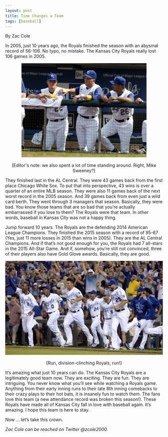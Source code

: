 ```yaml
---
layout: post
title: Time Changes a Team
tags: [baseball]
---
```

By Zac Cole

In 2005, just 10 years ago, the Royals finished the season with an abysmal record of 56-106. No typo, no mistake. The Kansas City Royals really lost 106 games in 2005. 

<p style="text-align:center;"><img src="/images/2005yals.jpg" alt="2005!" width="400" height="300"/></p>
<p style='text-align:center;'>[Editor's note: we also spent a lot of time standing around. Right, Mike Sweeney?]</p>

They finished last in the AL Central. They were 43 games back from the first place Chicago White Sox. To put that into perspective, 43 wins is over a quarter of an entire MLB season. They were also 11 games back of the next worst record in the 2005 season. And 39 games back from even just a wild card berth. They went through 3 managers that season. Basically, they were bad. You know those teams that are so bad that you’re actually embarrassed if you lose to them? The Royals were that team. In other words, baseball in Kansas City was not a happy thing. 

Jump forward 10 years. The Royals are the defending 2014 American League Champions. They finished the 2015 season with a record of 95-67 (Yes, just 11 more losses in 2015 than wins in 2005). They are the AL Central Champions. And if that’s not good enough for you, the Royals had 7 all-stars in the 2015 All-Star Game. And if, somehow, you’re still not convinced, three of their players also have Gold Glove awards. Basically, they are good.

<p style="text-align:center;"><img src="/images/clinch.jpg" alt="Clinch!" width="600" height="300"/></p>
<p style='text-align:center;'>[Run, division-clinching Royals, run!]</p>

It’s amazing what just 10 years can do. The Kansas City Royals are a legitimately good team now. They are exciting. They are fun. They are intriguing. You never know what you’ll see while watching a Royals game. Anything from their early inning runs to their late 8th inning comebacks to their crazy plays to their hot bats, it is insanely fun to watch them. The fans love this team (a new attendance record was broken this season!). These Royals have made all of Kansas City fall in love with baseball again. It’s amazing. I hope this team is here to stay.

Now ... let’s take this crown.

<i>Zac Cole can be reached on Twitter @zcole2000.</i>